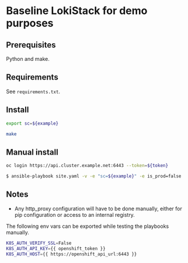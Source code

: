 # Baseline LokiStack for demo purposes

## Prerequisites

Python and make.

## Requirements

See `requirements.txt`.

## Install

```bash
export sc=${example}

make
```

## Manual install

```bash
oc login https://api.cluster.example.net:6443 --token=${token}

$ ansible-playbook site.yaml -v -e "sc=${example}" -e is_prod=false
```

## Notes

* Any http_proxy configuration will have to be done manually, either for pip configuration or access to an internal registry.

The following env vars can be exported while testing the playbooks manually.

```bash
K8S_AUTH_VERIFY_SSL=False
K8S_AUTH_API_KEY={{ openshift_token }}
K8S_AUTH_HOST={{ https://openshift_api_url:6443 }}
```
